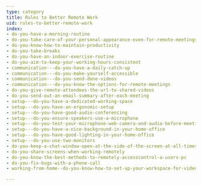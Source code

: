 ```yaml
---
type: category
title: Rules to Better Remote Work
uid: rules-to-better-remote-work
index:
- do-you-have-a-morning-routine
- do-you-take-care-of-your-personal-appearance-even-for-remote-meetings
- do-you-know-how-to-maintain-productivity
- do-you-take-breaks
- do-you-have-an-indoor-exercise-routine
- do-you-aim-to-keep-your-working-hours-consistent
- communication---do-you-have-a-daily-catch-up
- communication---do-you-make-yourself-accessible
- communication---do-you-send-done-videos
- communication---do-you-know-the-options-for-remote-meetings
- do-you-give-remote-attendees-the-url-to-shared-videos
- do-you-send-out-an-email-summary-after-each-meeting
- setup---do-you-have-a-dedicated-working-space
- setup---do-you-have-an-ergonomic-setup
- setup---do-you-have-good-audio-conferencing
- setup---do-you-ensure-speakers-use-a-microphone
- setup---do-you-test-your-microphone-web-camera-and-audio-before-meetings
- setup---do-you-have-a-nice-background-in-your-home-office
- setup---do-you-have-good-lighting-in-your-home-office
- setup---do-you-use-two-monitors
- do-you-keep-a-chat-window-open-at-the-side-of-the-screen-at-all-times
- do-you-share-screens-when-working-remotely
- do-you-know-the-best-methods-to-remotely-accesscontrol-a-users-pc
- do-you-fix-bugs-with-a-phone-call
- working-from-home--do-you-know-how-to-set-up-your-workspace-for-video

---
```





